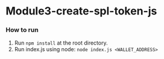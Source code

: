 # Module3-create-spl-token-js
### How to run
1. Run `npm install` at the root directory.
2. Run index.js using node: `node index.js <WALLET_ADDRESS>`